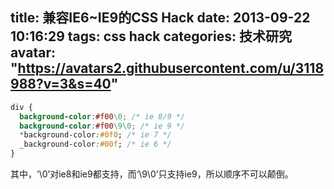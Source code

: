 title: 兼容IE6~IE9的CSS Hack
date: 2013-09-22 10:16:29
tags: css hack
categories: 技术研究
avatar: "https://avatars2.githubusercontent.com/u/3118988?v=3&s=40"
---
```css
div {
  background-color:#f00\0; /* ie 8/9 */
  background-color:#f00\9\0; /* ie 9 */
  *background-color:#0f0; /* ie 7 */
  _background-color:#00f; /* ie 6 */
}
```

其中，‘\0’对ie8和ie9都支持，而‘\9\0’只支持ie9，所以顺序不可以颠倒。


